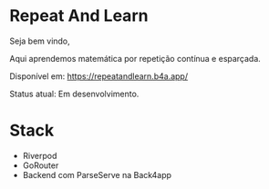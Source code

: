 # Repeat And Learn

Seja bem vindo,

Aqui aprendemos matemática por repetição contínua e esparçada.

Disponível em: https://repeatandlearn.b4a.app/

Status atual: Em desenvolvimento.

# Stack

* Riverpod
* GoRouter
* Backend com ParseServe na Back4app
